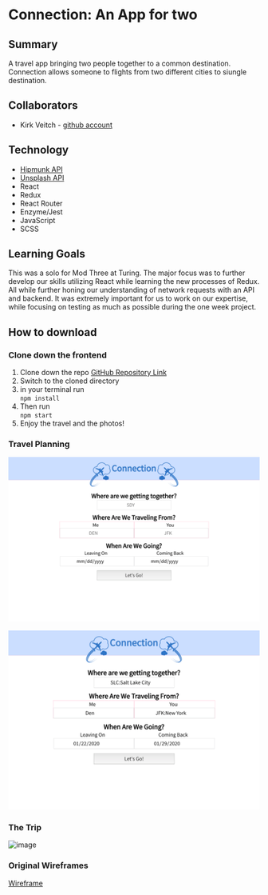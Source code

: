 # Connection: An App for two

## Summary

A travel app bringing two people together to a common destination. Connection allows someone to flights from two different cities to siungle destination.


## Collaborators  
- Kirk Veitch - [github account](https://github.com/KVeitch)

## Technology  
- [Hipmunk API]()
- [Unsplash API]()
- React
- Redux
- React Router
- Enzyme/Jest
- JavaScript
- SCSS

## Learning Goals

This was a solo for Mod Three at Turing. The major focus was to further develop our skills utilizing React while learning the new processes of Redux. All while further honing our understanding of network requests with an API and backend. It was extremely important for us to work on our expertise, while focusing on testing as much as possible during the one week project.

## How to download  
### Clone down the frontend

1. Clone down the repo [GitHub Repository Link](https://github.com/KVeitch/get-together)
2. Switch to the cloned directory
3. in your terminal run  
                          ```npm install```
4. Then run   
              ```npm start```
5. Enjoy the travel and the photos!

### Travel Planning

![image](./DOCS/mainScreen.png)

![image](./DOCS/mainScreenFilled.png)

### The Trip

![image](./DOCS/trio.png)





### Original Wireframes

<a href='./DOCS/Binary%20Challenge%20Wireframe.pdf' target='_blank'>Wireframe</a>


